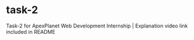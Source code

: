 # task-2
Task-2 for ApexPlanet Web Development Internship | Explanation video link included in README
